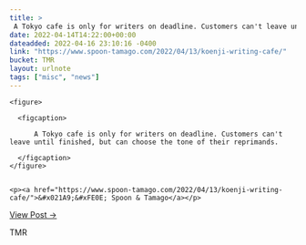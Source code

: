 ```yaml
---
title: > 
 A Tokyo cafe is only for writers on deadline. Customers can't leave until finished, but can choose the tone of their reprimands.
date: 2022-04-14T14:22:00+00:00
dateadded: 2022-04-16 23:10:16 -0400
link: "https://www.spoon-tamago.com/2022/04/13/koenji-writing-cafe/"
bucket: TMR
layout: urlnote
tags: ["misc", "news"]
--- 
```




  
    
  

  
    <figure>
      
      <figcaption>
        
          A Tokyo cafe is only for writers on deadline. Customers can't leave until finished, but can choose the tone of their reprimands.
        
      </figcaption>
    </figure>

    
    <p><a href="https://www.spoon-tamago.com/2022/04/13/koenji-writing-cafe/">&#x021A9;&#xFE0E; Spoon & Tamago</a></p>
    
  
  <p><a href="https://themorningnews.org/p/a-tokyo-cafe-is-only-for-writers-on-deadline">View Post &rarr;</a></p>



 <!-- end excerpt --> 
<div class='bucket'><a class='internal-link' src='_notes/buckets/TMR'>TMR</a></div> 
